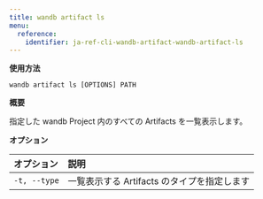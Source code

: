 ```yaml
---
title: wandb artifact ls
menu:
  reference:
    identifier: ja-ref-cli-wandb-artifact-wandb-artifact-ls
---
```


**使用方法**

`wandb artifact ls [OPTIONS] PATH`

**概要**

指定した wandb Project 内のすべての Artifacts を一覧表示します。

**オプション**

| **オプション** | **説明** |
| :--- | :--- |
| `-t, --type` | 一覧表示する Artifacts のタイプを指定します |